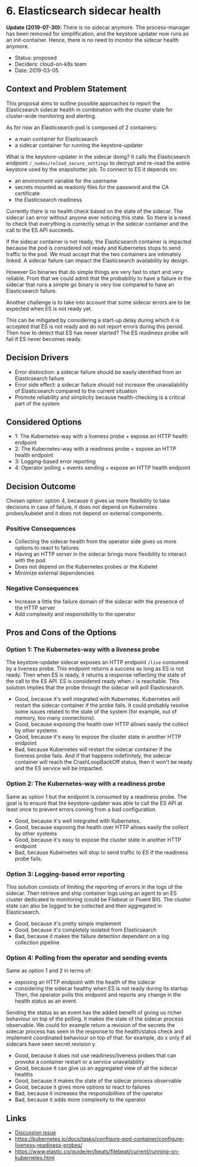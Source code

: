 # 6. Elasticsearch sidecar health

**Update (2019-07-30):**
There is no sidecar anymore. The process-manager has been removed for simplification, and the keystore updater now runs as an init-container. Hence, there is no need to monitor the sidecar health anymore.

* Status: proposed
* Deciders: cloud-on-k8s team
* Date: 2019-03-05

## Context and Problem Statement

This proposal aims to outline possible approaches to report the Elasticsearch sidecar health in combination with the cluster state for cluster-wide monitoring and alerting.

As for now an Elasticsearch pod is composed of 2 containers: 
- a main container for Elasticsearch
- a sidecar container for running the keystore-updater

What is the keystore-updater in the sidecar doing?
It calls the Elasticsearch endpoint `/_nodes/reload_secure_settings` to decrypt and re-read the entire keystore used by the snapshotter job. 
To connect to ES it depends on:
- an environment variable for the username
- secrets mounted as readonly files for the password and the CA certificate
- the Elasticsearch readiness

Currently there is no health check based on the state of the sidecar. The sidecar can error without anyone ever noticing this state.
So there is a need to check that everything is correctly setup in the sidecar container and the call to the ES API succeeds. 

If the sidecar container is not ready, the Elasticsearch container is impacted because the pod is considered not ready and 
Kubernetes stops to send traffic to the pod. We must accept that the two containers are intimately linked. A sidecar failure
can impact the Elasticsearch availability by design.

However Go binaries that do simple things are very fast to start and very reliable. 
From that we could admit that the probability to have a failure in the sidecar that runs a simple go binary is very low 
compared to have an Elasticsearch failure.

Another challenge is to take into account that some sidecar errors are to be expected when ES is not ready yet.

This can be mitigated by considering a start-up delay during which it is accepted that ES is not ready and 
do not report errors during this period. Then how to detect that ES has never started?
The ES readiness probe will fail if ES never becomes ready.

## Decision Drivers

* Error distinction: a sidecar failure should be easily identified from an Elasticsearch failure
* Error side effect: a sidecar failure should not increase the unavailability of Elasticsearch compared to the current situation
* Promote reliability and simplicity because health-checking is a critical part of the system

## Considered Options

* 1: The Kubernetes-way with a liveness probe + expose an HTTP health endpoint
* 2: The Kubernetes-way with a readiness probe + expose an HTTP health endpoint
* 3: Logging-based error reporting
* 4: Operator polling + events sending + expose an HTTP health endpoint

## Decision Outcome

Chosen option: option 4, because it gives us more flexibility to take decisions in case of failure, it does not depend on Kubernetes probes/kubelet and it does not depend on external components.

### Positive Consequences

* Collecting the sidecar health from the operator side gives us more options to react to failures
* Having an HTTP server in the sidecar brings more flexibility to interact with the pod
* Does not depend on the Kubernetes probes or the Kubelet
* Minimize external dependencies

### Negative Consequences

* Increase a little the failure domain of the sidecar with the presence of the HTTP server
* Add complexity and responsibility to the operator

## Pros and Cons of the Options

### Option 1: The Kubernetes-way with a liveness probe

The keystore-updater sidecar exposes an HTTP endpoint `/live` consumed by a liveness probe.
This endpoint returns a success as long as ES is not ready. Then when ES is ready, it returns a response reflecting the state of
the call to the ES API. ES is considered ready when `/` is reachable.
This solution implies that the probe through the sidecar will poll Elasticsearch.

* Good, because it's well integrated with Kubernetes. Kubernetes will restart the sidecar container if the probe fails. It could
 probably resolve some issues related to the state of the system (for example, out of memory, too many connections).
* Good, because exposing the health over HTTP allows easily the collect by other systems
* Good, because it's easy to expose the cluster state in another HTTP endpoint
* Bad, because Kubernetes will restart the sidecar container if the liveness probe fails. And if that happens indefinitely, the
sidecar container will reach the CrashLoopBackOff status, then it won't be ready and the ES service will be impacted.

### Option 2: The Kubernetes-way with a readiness probe

Same as option 1 but the endpoint is consumed by a readiness probe. The goal is to ensure that the keystore-updater was able
to call the ES API at least once to prevent errors coming from a bad configuration.

* Good, because it's well integrated with Kubernetes.
* Good, because exposing the health over HTTP allows easily the collect by other systems
* Good, because it's easy to expose the cluster state in another HTTP endpoint
* Bad, because Kubernetes will stop to send traffic to ES if the readiness probe fails.

### Option 3: Logging-based error reporting

This solution consists of limiting the reporting of errors in the logs of the sidecar.
Then retrieve and ship container logs using an agent to an ES cluster dedicated to monitoring (could be Filebeat or Fluent Bit).
The cluster state can also be logged to be collected and then aggregated in Elasticsearch.

* Good, because it's pretty simple implement
* Good, because it's completely isolated from Elasticsearch
* Bad, because it makes the failure detection dependent on a log collection pipeline

### Option 4: Polling from the operator and sending events

Same as option 1 and 2 in terms of:
- exposing an HTTP endpoint with the health of the sidecar
- considering the sidecar healthy when ES is not ready during its startup
Then, the operator polls this endpoint and reports any change in the health status as an event.

Sending the status as an event has the added benefit of giving us richer behaviour on top of the polling.
It makes the state of the sidecar process observable. We could for example return a revision of the secrets the sidecar process has
seen in the response to the health/status check and implement coordinated behaviour on top of that: for example, do x only if all sidecars have seen secret revision y.

* Good, because it does not use readiness/liveness probes that can provoke a container restart or a service unavailability
* Good, because it can give us an aggregated view of all the sidecar healths
* Good, because it makes the state of the sidecar process observable
* Good, because it gives more options to react to failures
* Bad, because it increases the responsibilities of the operator
* Bad, because it adds more complexity to the operator

## Links

* [Discussion issue](https://github.com/elastic/cloud-on-k8s/issues/432)
* https://kubernetes.io/docs/tasks/configure-pod-container/configure-liveness-readiness-probes/
* https://www.elastic.co/guide/en/beats/filebeat/current/running-on-kubernetes.html
